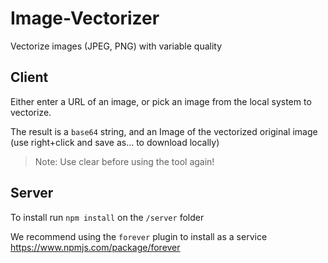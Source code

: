 # Image-Vectorizer
Vectorize images (JPEG, PNG) with variable quality

## Client

Either enter a URL of an image, or pick an image from the local system to vectorize.

The result is a `base64` string, and an Image of the vectorized original image (use right+click and save as... to download locally)

>Note: Use clear before using the tool again!


## Server

To install run `npm install` on the `/server` folder

We recommend using the `forever` plugin to install as a service https://www.npmjs.com/package/forever
